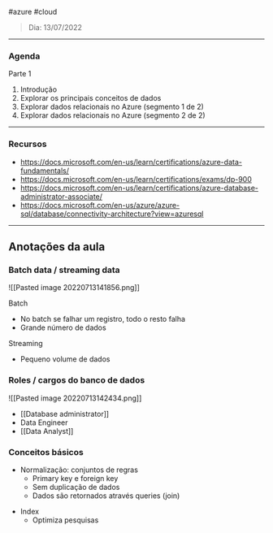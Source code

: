 #azure #cloud

> Dia: 13/07/2022

---

### Agenda
Parte 1
1. Introdução
2. Explorar os principais conceitos de dados
3. Explorar dados relacionais no Azure (segmento 1 de 2)
4. Explorar dados relacionais no Azure (segmento 2 de 2)

---

### Recursos
- https://docs.microsoft.com/en-us/learn/certifications/azure-data-fundamentals/
- https://docs.microsoft.com/en-us/learn/certifications/exams/dp-900
- https://docs.microsoft.com/en-us/learn/certifications/azure-database-administrator-associate/
- https://docs.microsoft.com/en-us/azure/azure-sql/database/connectivity-architecture?view=azuresql

---

## Anotações da aula

### Batch data / streaming data

![[Pasted image 20220713141856.png]]

Batch
* No batch se falhar um registro, todo o resto falha
* Grande número de dados

Streaming
* Pequeno volume de dados

### Roles / cargos do banco de dados
![[Pasted image 20220713142434.png]]

* [[Database administrator]]
* Data Engineer
* [[Data Analyst]]


### Conceitos básicos

* Normalização: conjuntos de regras 
	* Primary key e foreign key
	* Sem duplicação de dados
	* Dados são retornados através queries (join)

- Index
	- Optimiza pesquisas